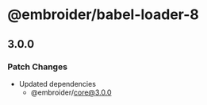 # @embroider/babel-loader-8

## 3.0.0

### Patch Changes

- Updated dependencies
  - @embroider/core@3.0.0
